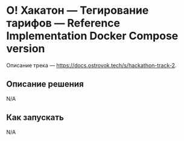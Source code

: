 # О! Хакатон — Тегирование тарифов — Reference Implementation Docker Compose version

Описание трека — https://docs.ostrovok.tech/s/hackathon-track-2.

## Описание решения

N/A

## Как запускать

N/A
